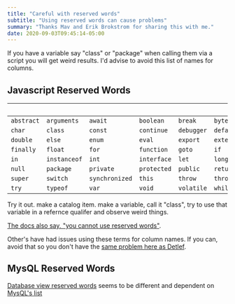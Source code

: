 ```yaml
---
title: "Careful with reserved words"
subtitle: "Using reserved words can cause problems"
summary: "Thanks Mav and Erik Brokstrom for sharing this with me."
date: 2020-09-03T09:45:14-05:00
---
```


If you have a variable say "class" or "package" when calling them via a script you will get weird results. I'd advise to avoid this list of names for columns.


## Javascript Reserved Words
&nbsp; | &nbsp; | &nbsp; | &nbsp; | &nbsp; | &nbsp; | &nbsp; | &nbsp;
-- | -- | -- | -- | -- | -- | -- | --
`abstract` | `arguments` | `await` | `boolean` | `break` | `byte` | `case` | `catch`
`char` | `class` | `const` | `continue` | `debugger` | `default` | `delete` | `do`
`double` | `else` | `enum` | `eval` | `export` | `extends` | `false` | `final`
`finally` | `float` | `for` | `function` | `goto` | `if` | `implements` | `import`
`in` | `instanceof` | `int` | `interface` | `let` | `long` | `native` | `new`
`null` | `package` | `private` | `protected` | `public` | `return` | `short` | `static`
`super` | `switch` | `synchronized` | `this` | `throw` | `throws` | `transient` | `true`
`try` | `typeof` | `var` | `void` | `volatile` | `while` | `with` | `yield`

Try it out. make a catalog item. make a variable, call it "class", try to use that variable in a refernce qualifer and observe weird things.

[The docs also say, "you cannot use reserved words"](https://docs.servicenow.com/bundle/orlando-application-development/page/script/topic/c_Script.html).

Other's have had issues using these terms for column names.  If you can, avoid that so you don't have the [same problem here as Detlef](https://community.servicenow.com/community?id=community_question&sys_id=fddbba91dbbf48945129a851ca961933).


## MysQL Reserved Words
[Database view reserved words](https://docs.servicenow.com/bundle/orlando-platform-administration/page/use/reporting/concept/c_DatabaseViews.html#d771413e105) seems to be different and dependent on [MysQL's list](https://dev.mysql.com/doc/refman/8.0/en/keywords.html)